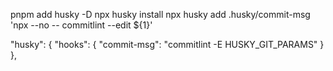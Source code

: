 pnpm add husky -D
npx husky install
npx husky add .husky/commit-msg  'npx --no -- commitlint --edit ${1}'

  "husky": {
    "hooks": {
      "commit-msg": "commitlint -E HUSKY_GIT_PARAMS"
    }
  },